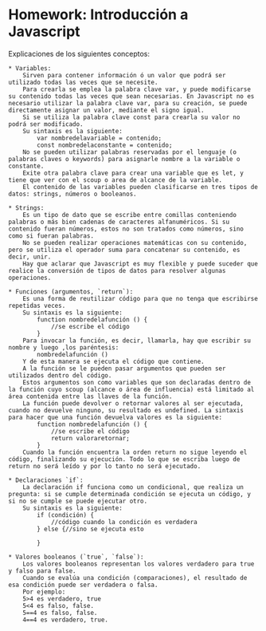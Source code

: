 # Homework: Introducción a Javascript

Explicaciones de los siguientes conceptos:


	* Variables:
		Sirven para contener información ó un valor que podrá ser utilizado todas las veces que se necesite. 
		Para crearla se emplea la palabra clave var, y puede modificarse su contenido todas las veces que sean necesarias. En Javascript no es necesario utilizar la palabra clave var, para su creación, se puede directamente asignar un valor, mediante el signo igual.
		Si se utiliza la palabra clave const para crearla su valor no podrá ser modificado.
		Su sintaxis es la siguiente:
			var nombredelavariable = contenido;
			const nombredelaconstante = contenido;
		No se pueden utilizar palabras reservadas por el lenguaje (o palabras claves o keywords) para asignarle nombre a la variable o constante.
		Exite otra palabra clave para crear una variable que es let, y tiene que ver con el scoup o area de alcance de la variable.
		El contenido de las variables pueden clasificarse en tres tipos de datos: strings, números o booleanos.

	* Strings: 
		Es un tipo de dato que se escribe entre comillas conteniendo palabras o más bien cadenas de caracteres alfanuméricos. Si su contenido fueran números, estos no son tratados como números, sino como si fueran palabras.
		No se pueden realizar operaciones matemáticas con su contenido, pero se utiliza el operador suma para concatenar su contenido, es decir, unir. 
		Hay que aclarar que Javascript es muy flexible y puede suceder que realice la conversión de tipos de datos para resolver algunas operaciones.

	* Funciones (argumentos, `return`):
		Es una forma de reutilizar código para que no tenga que escribirse repetidas veces.
		Su sintaxis es la siguiente:
			function nombredelafunción () {
				//se escribe el código
			}
		Para invocar la función, es decir, llamarla, hay que escribir su nombre y luego ,los paréntesis:
			nombredelafunción ()
		Y de esta manera se ejecuta el código que contiene.
		A la función se le pueden pasar argumentos que pueden ser utilizados dentro del código.
		Estos argumentos son como variables que son declaradas dentro de la función cuyo scoup (alcance o área de influencia) está limitado al área contenida entre las llaves de la función.
		La función puede devolver o retornar valores al ser ejecutada, cuando no devuelve ninguno, su resultado es undefined. La sintaxis para hacer que una función devuelva valores es la siguiente:
			function nombredelafunción () {
				//se escribe el código
				return valoraretornar;
			}
		Cuando la función encuentra la orden return no sigue leyendo el código, finalizando su ejecución. Todo lo que se escriba luego de return no será leído y por lo tanto no será ejecutado.

	* Declaraciones `if`:
		La declaración if funciona como un condicional, que realiza un pregunta: si se cumple determinada condición se ejecuta un código, y si no se cumple se puede ejecutar otro.
		Su sintaxis es la siguiente:
			if (condición) {
				//código cuando la condición es verdadera
			} else {//sino se ejecuta esto

			} 

	* Valores booleanos (`true`, `false`):
		Los valores booleanos representan los valores verdadero para true y falso para false.
		Cuando se evalúa una condición (comparaciones), el resultado de esa condición puede ser verdadera o falsa.
		Por ejemplo:
		5>4 es verdadero, true
		5<4 es falso, false.
		5==4 es falso, false.
		4==4 es verdadero, true.
		